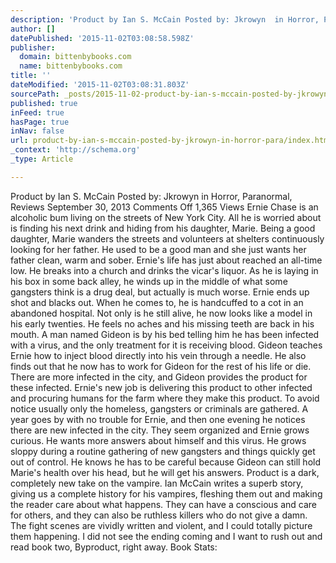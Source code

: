 ```yaml
---
description: 'Product by Ian S. McCain Posted by: Jkrowyn  in Horror, Paranormal, Reviews September 30, 2013 Comments Off 1,365 Views  Ernie Chase is an alcoholic bum living '
author: []
datePublished: '2015-11-02T03:08:58.598Z'
publisher:
  domain: bittenbybooks.com
  name: bittenbybooks.com
title: ''
dateModified: '2015-11-02T03:08:31.803Z'
sourcePath: _posts/2015-11-02-product-by-ian-s-mccain-posted-by-jkrowyn-in-horror-para.md
published: true
inFeed: true
hasPage: true
inNav: false
url: product-by-ian-s-mccain-posted-by-jkrowyn-in-horror-para/index.html
_context: 'http://schema.org'
_type: Article

---
```

Product by Ian S. McCain Posted by: Jkrowyn in Horror, Paranormal, Reviews September 30, 2013 Comments Off 1,365 Views Ernie Chase is an alcoholic bum living on the streets of New York City. All he is worried about is finding his next drink and hiding from his daughter, Marie. Being a good daughter, Marie wanders the streets and volunteers at shelters continuously looking for her father. He used to be a good man and she just wants her father clean, warm and sober. Ernie's life has just about reached an all-time low. He breaks into a church and drinks the vicar's liquor. As he is laying in his box in some back alley, he winds up in the middle of what some gangsters think is a drug deal, but actually is much worse. Ernie ends up shot and blacks out. When he comes to, he is handcuffed to a cot in an abandoned hospital. Not only is he still alive, he now looks like a model in his early twenties. He feels no aches and his missing teeth are back in his mouth. A man named Gideon is by his bed telling him he has been infected with a virus, and the only treatment for it is receiving blood. Gideon teaches Ernie how to inject blood directly into his vein through a needle. He also finds out that he now has to work for Gideon for the rest of his life or die. There are more infected in the city, and Gideon provides the product for these infected. Ernie's new job is delivering this product to other infected and procuring humans for the farm where they make this product. To avoid notice usually only the homeless, gangsters or criminals are gathered. A year goes by with no trouble for Ernie, and then one evening he notices there are new infected in the city. They seem organized and Ernie grows curious. He wants more answers about himself and this virus. He grows sloppy during a routine gathering of new gangsters and things quickly get out of control. He knows he has to be careful because Gideon can still hold Marie's health over his head, but he will get his answers. Product is a dark, completely new take on the vampire. Ian McCain writes a superb story, giving us a complete history for his vampires, fleshing them out and making the reader care about what happens. They can have a conscious and care for others, and they can also be ruthless killers who do not give a damn. The fight scenes are vividly written and violent, and I could totally picture them happening. I did not see the ending coming and I want to rush out and read book two, Byproduct, right away. Book Stats: